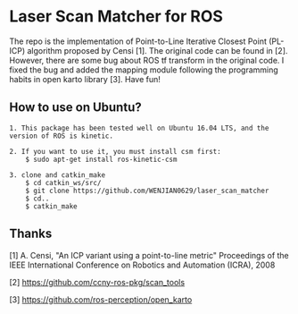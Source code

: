 # Laser Scan Matcher for ROS
The repo is the implementation of Point-to-Line Iterative Closest Point (PL-ICP) algorithm proposed by Censi [1]. The original code can be found in [2]. However, there are some bug about ROS tf transform in the original code. I fixed the bug and added the mapping module following the programming habits in open karto library [3].
Have fun!

## How to use on Ubuntu?
    1. This package has been tested well on Ubuntu 16.04 LTS, and the version of ROS is kinetic.
    
    2. If you want to use it, you must install csm first:
        $ sudo apt-get install ros-kinetic-csm
        
    3. clone and catkin_make
        $ cd catkin_ws/src/
        $ git clone https://github.com/WENJIAN0629/laser_scan_matcher
        $ cd..
        $ catkin_make
  

## Thanks

[1] A. Censi, "An ICP variant using a point-to-line metric" Proceedings of the IEEE International Conference on Robotics and Automation (ICRA), 2008

[2] https://github.com/ccny-ros-pkg/scan_tools

[3] https://github.com/ros-perception/open_karto
